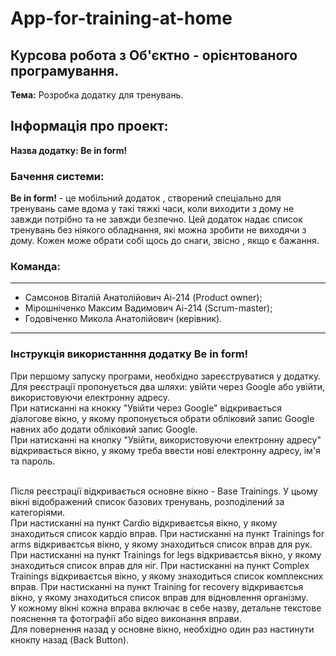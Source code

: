 # App-for-training-at-home 

## Курсова робота з Об'єктно - орієнтованого програмування.

**Тема:** Розробка додатку для тренувань.

## Інформація про проект: 

**Назва додатку: Be in form!** 

### Бачення системи:

**Be in form!** - це мобільний додаток , створений спеціально для тренувань саме вдома у такі тяжкі часи, коли виходити з дому не завжди потрібно та не завжди безпечно. 
Цей додаток надає список тренувань без ніякого обладнання, які можна зробити не виходячи з дому. Кожен може обрати собі щось до снаги, звісно , якщо є бажання.

### Команда:
------------

- Самсонов Віталій Анатолійович Аі-214 (Product owner);
- Мірошніченко Максим Вадимович Аі-214 (Scrum-master);
- Годовіченко Микола Анатолійович (керівник). 

-----------

### Інструкція використанння додатку Be in form!

При першому запуску програми, необхідно зареєструватися у додатку. Для реєстрації пропонується два шляхи: увійти через Google або увійти, використовуючи електронну адресу.<br>
При натисканні на кнокку "Увійти через Google" відкривається діалогове вікно, у якому пропонується обрати обліковий запис Google навних або додати обліковий запис Google.<br>
При натисканні на кнопку "Увійти, використовуючи електронну адресу" відкривається вікно,  у якому треба ввести нові електронну адресу, ім'я та пароль.<br><br>

Після реєстрації відкривається основне вікно  - Base Trainings. У цьому вікні відображений список базових тренувань, розподілений за категоріями.<br>
При настисканні на пункт Cardio відкриваєтсья вікно, у якому знаходиться список кардіо вправ. При настисканні на пункт Trainings for arms відкриваєтсья вікно, у якому знаходиться список вправ для рук.
При настисканні на пункт Trainings for legs відкриваєтсья вікно, у якому знаходиться список вправ для ніг. При настисканні на пункт Complex Trainings відкриваєтсья вікно, у якому знаходиться список комплексних вправ.
При настисканні на пункт Training for recovery відкриваєтсья вікно, у якому знаходиться список вправ для відновлення організму.<br>
У кожному вікні кожна вправа включає в себе назву, детальне текстове пояснення та фотографії або відео виконання вправи.<br>
Для повернення назад у основне вікно, необхідно один раз настинути кнокпу назад (Back Button).<br><br>
